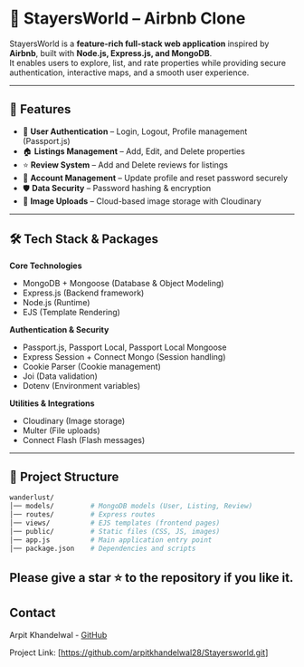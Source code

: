 # 🏡 StayersWorld – Airbnb Clone  

StayersWorld is a **feature-rich full-stack web application** inspired by **Airbnb**, built with **Node.js, Express.js, and MongoDB**.  
It enables users to explore, list, and rate properties while providing secure authentication, interactive maps, and a smooth user experience.  

---

## 🚀 Features  

- 🔐 **User Authentication** – Login, Logout, Profile management (Passport.js)  
- 🏠 **Listings Management** – Add, Edit, and Delete properties  
- ⭐ **Review System** – Add and Delete reviews for listings  
- 👤 **Account Management** – Update profile and reset password securely  
- 🛡️ **Data Security** – Password hashing & encryption   
- 📸 **Image Uploads** – Cloud-based image storage with Cloudinary

---

## 🛠️ Tech Stack & Packages  

**Core Technologies**  
- MongoDB + Mongoose (Database & Object Modeling)  
- Express.js (Backend framework)  
- Node.js (Runtime)  
- EJS (Template Rendering)  

**Authentication & Security**  
- Passport.js, Passport Local, Passport Local Mongoose  
- Express Session + Connect Mongo (Session handling)  
- Cookie Parser (Cookie management)  
- Joi (Data validation)  
- Dotenv (Environment variables)  

**Utilities & Integrations**  
- Cloudinary (Image storage)   
- Multer (File uploads)  
- Connect Flash (Flash messages)  

---

## 📂 Project Structure  

```bash
wanderlust/
│── models/         # MongoDB models (User, Listing, Review)
│── routes/         # Express routes
│── views/          # EJS templates (frontend pages)
│── public/         # Static files (CSS, JS, images)
│── app.js          # Main application entry point
│── package.json    # Dependencies and scripts
```
## Please give a star ⭐ to the repository if you like it.

## Contact

Arpit Khandelwal - [GitHub](https://github.com/arpitkhandelwal28)

Project Link: [https://github.com/arpitkhandelwal28/Stayersworld.git]
